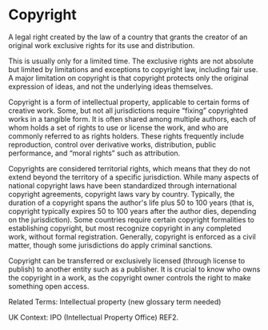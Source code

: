 # Copyright

A legal right created by the law of a country that grants the creator of an original work exclusive rights for its use and distribution.

This is usually only for a limited time. The exclusive rights are not absolute but limited by limitations and exceptions to copyright law, including fair use. A major limitation on copyright is that copyright protects only the original expression of ideas, and not the underlying ideas themselves.

Copyright is a form of intellectual property, applicable to certain forms of creative work. Some, but not all jurisdictions require “fixing” copyrighted works in a tangible form. It is often shared among multiple authors, each of whom holds a set of rights to use or license the work, and who are commonly referred to as rights holders. These rights frequently include reproduction, control over derivative works, distribution, public performance, and “moral rights” such as attribution.

Copyrights are considered territorial rights, which means that they do not extend beyond the territory of a specific jurisdiction. While many aspects of national copyright laws have been standardized through international copyright agreements, copyright laws vary by country. Typically, the duration of a copyright spans the author's life plus 50 to 100 years (that is, copyright typically expires 50 to 100 years after the author dies, depending on the jurisdiction). Some countries require certain copyright formalities to establishing copyright, but most recognize copyright in any completed work, without formal registration. Generally, copyright is enforced as a civil matter, though some jurisdictions do apply criminal sanctions.

Copyright can be transferred or exclusively licensed (through license to publish) to another entity such as a publisher. It is crucial to know who owns the copyright in a work, as the copyright owner controls the right to make something open access.

Related Terms: Intellectual property (new glossary term needed)

UK Context: IPO (Intellectual Property Office) REF2.